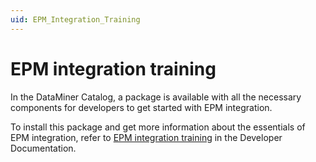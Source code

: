 ```yaml
---
uid: EPM_Integration_Training
---
```


# EPM integration training

In the DataMiner Catalog, a package is available with all the necessary components for developers to get started with EPM integration.

To install this package and get more information about the essentials of EPM integration, refer to [EPM integration training](xref:EpmIntegrationTrainingAbout) in the Developer Documentation.
